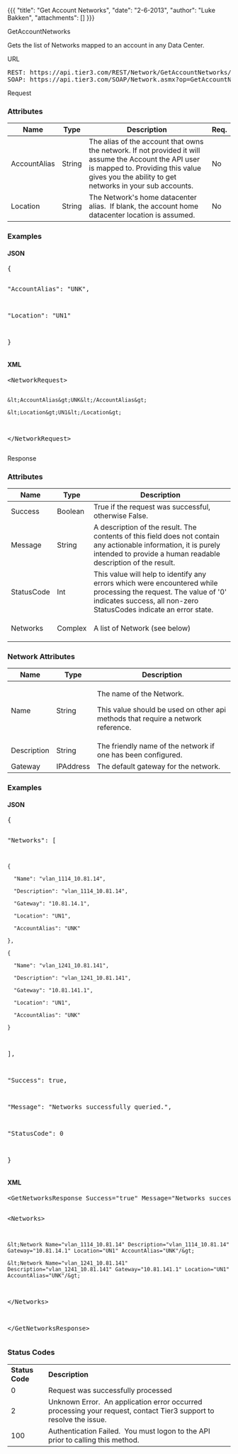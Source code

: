 {{{
  "title": "Get Account Networks",
  "date": "2-6-2013",
  "author": "Luke Bakken",
  "attachments": []
}}}

GetAccountNetworks
<p>Gets the list of Networks mapped to an account in any Data Center.</p>
URL
<pre>REST: https://api.tier3.com/REST/Network/GetAccountNetworks/&lt;format&gt;<br />SOAP: https://api.tier3.com/SOAP/Network.asmx?op=GetAccountNetworks</pre> Request
<h3>Attributes</h3>
<table>
    <thead>
    <tr>
      <th>Name</th>
      <th>Type</th>
      <th>Description</th>
      <th>Req.</th>
    </tr>
  </thead>
  <tbody>
    <tr>
      <td>AccountAlias</td>
      <td>String</td>
      <td>The alias of the account that owns the network. If not provided it will assume the Account the API user is mapped to. Providing this value gives you the ability to get networks in your sub accounts.</td>
      <td>No</td>
    </tr>
    <tr>
      <td>Location</td>
      <td>String</td>
      <td>The Network's home datacenter alias.&nbsp; If blank, the account home datacenter location is assumed.</td>
      <td>No</td>
    </tr>
  </tbody>
</table>
<h3>Examples</h3>
<h4>JSON</h4>
<pre>{

  "AccountAlias": "UNK",

  "Location": "UN1"

}</pre>
<h4>XML</h4>
<pre>&lt;NetworkRequest&gt;

    &lt;AccountAlias&gt;UNK&lt;/AccountAlias&gt;

    &lt;Location&gt;UN1&lt;/Location&gt;

&lt;/NetworkRequest&gt;</pre> Response
<h3>Attributes</h3>
<table>
  <thead>
  <tr>
    <th>Name</th>
    <th>Type</th>
    <th>Description</th>
  </tr>
</thead>
<tbody>
    <tr>
      <td>Success</td>
      <td>Boolean</td>
      <td>True if the request was successful, otherwise False.</td>
    </tr>
    <tr>
      <td>Message</td>
      <td>String</td>
      <td>A description of the result. The contents of this field does not contain any actionable information, it is purely intended to provide a human readable description of the result.</td>
    </tr>
    <tr>
      <td>StatusCode</td>
      <td>Int</td>
      <td>This value will help to identify any errors which were encountered while processing the request. The value of '0' indicates success, all non-zero StatusCodes indicate an error state.</td>
    </tr>
    <tr>
      <td>Networks</td>
      <td>Complex</td>
      <td>
        <p>A list of Network (see below)</p>
      </td>
    </tr>
  </tbody>
</table>
<h3>Network Attributes</h3>
<table>
  <thead>
  <tr>
    <th>Name</th>
    <th>Type</th>
    <th>Description</th>
  </tr>
</thead>
<tbody>
    <tr>
      <td>Name</td>
      <td>String</td>
      <td>
        <p>The name of the Network.</p>
        <p>This value should be used on other api methods that require a network reference.</p>
      </td>
    </tr>
    <tr>
      <td>Description</td>
      <td>String</td>
      <td>The friendly name of the network if one has been configured.</td>
    </tr>
    <tr>
      <td>Gateway</td>
      <td>IPAddress</td>
      <td>The default gateway for the network.</td>
    </tr>
  </tbody>
</table>
<h3>Examples</h3>
<h4>JSON</h4>
<pre>{

  "Networks": [

    {

      "Name": "vlan_1114_10.81.14",

      "Description": "vlan_1114_10.81.14",

      "Gateway": "10.81.14.1",

      "Location": "UN1",

      "AccountAlias": "UNK"

    },

    {

      "Name": "vlan_1241_10.81.141",

      "Description": "vlan_1241_10.81.141",

      "Gateway": "10.81.141.1",

      "Location": "UN1",

      "AccountAlias": "UNK"

    }

  ],

  "Success": true,

  "Message": "Networks successfully queried.",

  "StatusCode": 0

}</pre>
<h4>XML</h4>
<pre>&lt;GetNetworksResponse Success="true" Message="Networks successfully queried." StatusCode="0"&gt;

&lt;Networks&gt;

    &lt;Network Name="vlan_1114_10.81.14" Description="vlan_1114_10.81.14" Gateway="10.81.14.1" Location="UN1" AccountAlias="UNK"/&gt;

    &lt;Network Name="vlan_1241_10.81.141" Description="vlan_1241_10.81.141" Gateway="10.81.141.1" Location="UN1" AccountAlias="UNK"/&gt;

&lt;/Networks&gt;

&lt;/GetNetworksResponse&gt;</pre>
<h3>Status Codes</h3>
<table>
  <tbody>
    <tr>
      <td><strong>Status Code</strong>
      </td>
      <td><strong>Description</strong>
      </td>
    </tr>
    <tr>
      <td>0</td>
      <td>Request was successfully processed</td>
    </tr>
    <tr>
      <td>2</td>
      <td>Unknown Error. &nbsp;An application error occurred processing your request, contact Tier3 support to resolve the issue.</td>
    </tr>
    <tr>
      <td>100</td>
      <td>Authentication Failed. &nbsp;You must logon to the API prior to calling this method.</td>
    </tr>
  </tbody>
</table>